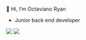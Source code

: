 👋 Hi, I’m Octaviano Ryan
- Junior back end developer

[![](https://visitcount.itsvg.in/api?id=octaviano25&label=Profile%20Views&color=0&icon=0&pretty=false)](https://visitcount.itsvg.in)
![](https://giphy.com/gifs/leagueoflegends-dancing-dancin-choncc-KbkkuKFE3oaz4832dZ)



<!---
OctavianoRyan25/OctavianoRyan25 is a ✨ special ✨ repository because its `README.md` (this file) appears on your GitHub profile.
You can click the Preview link to take a look at your changes.
--->
